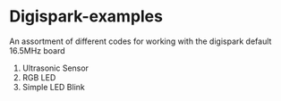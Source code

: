 # Digispark-examples
An assortment of different codes for working with the digispark default 16.5MHz board

1. Ultrasonic Sensor
2. RGB LED
3. Simple LED Blink
